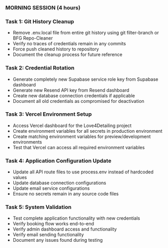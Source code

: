 ### **MORNING SESSION (4 hours)**

### **Task 1: Git History Cleanup**

- Remove .env.local file from entire git history using git filter-branch or BFG Repo-Cleaner
- Verify no traces of credentials remain in any commits
- Force push cleaned history to repository
- Document the cleanup process for future reference

### **Task 2: Credential Rotation**

- Generate completely new Supabase service role key from Supabase dashboard
- Generate new Resend API key from Resend dashboard
- Create new database connection credentials if applicable
- Document all old credentials as compromised for deactivation

### **Task 3: Vercel Environment Setup**

- Access Vercel dashboard for the Love4Detailing project
- Create environment variables for all secrets in production environment
- Create matching environment variables for preview/development environments
- Test that Vercel can access all required environment variables

### **Task 4: Application Configuration Update**

- Update all API route files to use process.env instead of hardcoded values
- Update database connection configurations
- Update email service configurations
- Ensure no secrets remain in any source code files

### **Task 5: System Validation**

- Test complete application functionality with new credentials
- Verify booking flow works end-to-end
- Verify admin dashboard access and functionality
- Verify email sending functionality
- Document any issues found during testing